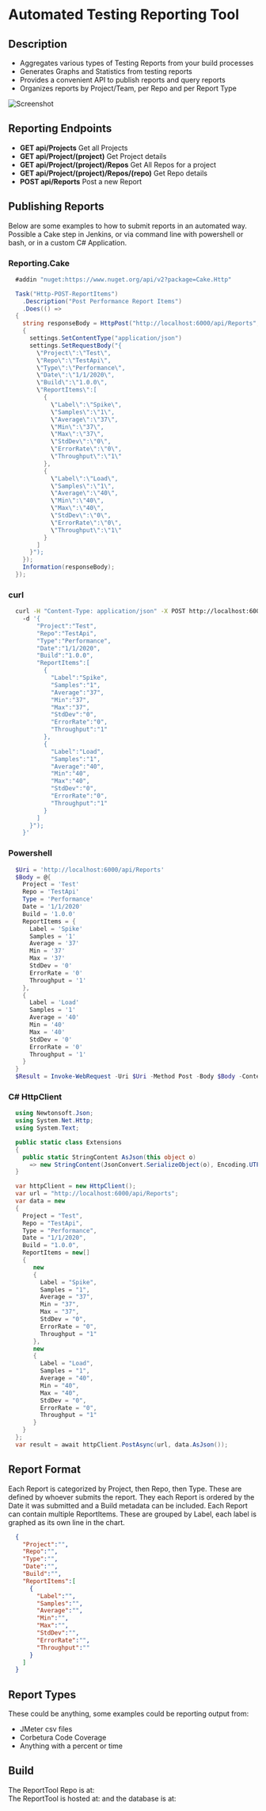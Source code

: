 # Automated Testing Reporting Tool  

## Description

- Aggregates various types of Testing Reports from your build processes
- Generates Graphs and Statistics from testing reports
- Provides a convenient API to publish reports and query reports
- Organizes reports by Project/Team, per Repo and per Report Type

![Screenshot](Docs/Screenshot.png?raw=true)

## Reporting Endpoints

- **GET api/Projects** Get all Projects
- **GET api/Project/(project)** Get Project details
- **GET api/Project/(project)/Repos** Get All Repos for a project
- **GET api/Project/(project)/Repos/(repo)** Get Repo details
- **POST api/Reports** Post a new Report

## Publishing Reports  

Below are some examples to how to submit reports in an automated way.  Possible a Cake step in Jenkins, or via command line with powershell or bash, or in a custom C# Application.

### Reporting.Cake  

```C#
  #addin "nuget:https://www.nuget.org/api/v2?package=Cake.Http"

  Task("Http-POST-ReportItems")
    .Description("Post Performance Report Items")
    .Does(() =>
  {
    string responseBody = HttpPost("http://localhost:6000/api/Reports", settings =>
    {
      settings.SetContentType("application/json")
      settings.SetRequestBody("{  
        \"Project\":\"Test\",  
        \"Repo\":\"TestApi\",  
        \"Type\":\"Performance\",  
        \"Date\":\"1/1/2020\",  
        \"Build\":\"1.0.0\",  
        \"ReportItems\":[  
          {
            \"Label\":\"Spike\",  
            \"Samples\":\"1\",  
            \"Average\":\"37\",  
            \"Min\":\"37\",  
            \"Max\":\"37\",  
            \"StdDev\":\"0\",  
            \"ErrorRate\":\"0\",  
            \"Throughput\":\"1\"
          },  
          {
            \"Label\":\"Load\",  
            \"Samples\":\"1\",  
            \"Average\":\"40\",  
            \"Min\":\"40\",  
            \"Max\":\"40\",  
            \"StdDev\":\"0\",  
            \"ErrorRate\":\"0\",  
            \"Throughput\":\"1\"
          }  
        ]
      }");  
    });
    Information(responseBody);
  });
```

### curl

```sh
  curl -H "Content-Type: application/json" -X POST http://localhost:6000/api/Reports  
    -d '{
        "Project":"Test",
        "Repo":"TestApi",
        "Type":"Performance",
        "Date":"1/1/2020",
        "Build":"1.0.0",
        "ReportItems":[
          {
            "Label":"Spike",
            "Samples":"1",
            "Average":"37",
            "Min":"37",
            "Max":"37",
            "StdDev":"0",
            "ErrorRate":"0",
            "Throughput":"1"
          },
          {
            "Label":"Load",
            "Samples":"1",
            "Average":"40",
            "Min":"40",
            "Max":"40",
            "StdDev":"0",
            "ErrorRate":"0",
            "Throughput":"1"
          }
        ]
      }");
    }'
```

### Powershell

```powershell
  $Uri = 'http://localhost:6000/api/Reports'
  $Body = @{
    Project = 'Test'
    Repo = 'TestApi'
    Type = 'Performance'
    Date = '1/1/2020'
    Build = '1.0.0'
    ReportItems = {  
      Label = 'Spike'
      Samples = '1'
      Average = '37'
      Min = '37'
      Max = '37'
      StdDev = '0'
      ErrorRate = '0'
      Throughput = '1'
    },
    {  
      Label = 'Load'
      Samples = '1'
      Average = '40'
      Min = '40'
      Max = '40'
      StdDev = '0'
      ErrorRate = '0'
      Throughput = '1'
    }
  }
  $Result = Invoke-WebRequest -Uri $Uri -Method Post -Body $Body -ContentType 'application/json'
```

### C# HttpClient

```C#
  using Newtonsoft.Json;
  using System.Net.Http;
  using System.Text;

  public static class Extensions
  {
    public static StringContent AsJson(this object o)
      => new StringContent(JsonConvert.SerializeObject(o), Encoding.UTF8, "application/json");
  }

  var httpClient = new HttpClient();
  var url = "http://localhost:6000/api/Reports";
  var data = new  
  {  
    Project = "Test",
    Repo = "TestApi",
    Type = "Performance",
    Date = "1/1/2020",
    Build = "1.0.0",
    ReportItems = new[]
    {
       new
       {
         Label = "Spike",
         Samples = "1",
         Average = "37",
         Min = "37",
         Max = "37",
         StdDev = "0",
         ErrorRate = "0",
         Throughput = "1"
       },
       new
       {
         Label = "Load",
         Samples = "1",
         Average = "40",
         Min = "40",
         Max = "40",
         StdDev = "0",
         ErrorRate = "0",
         Throughput = "1"
       }
    }
  };
  var result = await httpClient.PostAsync(url, data.AsJson());
 ```

## Report Format

  Each Report is categorized by Project, then Repo, then Type.  These are defined by whoever submits the report.
  They each Report is ordered by the Date it was submitted and a Build metadata can be included.  Each Report can
  contain multiple ReportItems.  These are grouped by Label, each label is graphed as its own line in the chart.  

  ```JSON
    {
      "Project":"",
      "Repo":"",
      "Type":"",
      "Date":"",
      "Build":"",
      "ReportItems":[
        {
          "Label":"",
          "Samples":"",
          "Average":"",
          "Min":"",
          "Max":"",
          "StdDev":"",
          "ErrorRate":"",
          "Throughput":""
        }
      ]
    }
  ```

## Report Types

  These could be anything, some examples could be reporting output from:

- JMeter csv files
- Corbetura Code Coverage
- Anything with a percent or time

## Build

The ReportTool Repo is at:  
The ReportTool is hosted at: and the database is at:  
